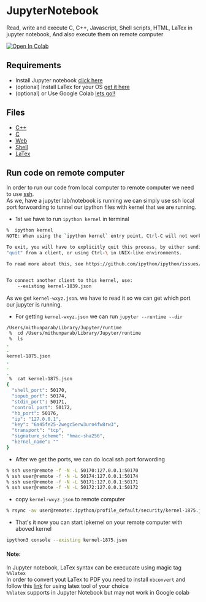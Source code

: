 # JupyterNotebook
Read, write and execute C, C++, Javascript, Shell scripts, HTML, LaTex in jupyter notebook, And also execute them on remote computer

[![Open In Colab](https://colab.research.google.com/assets/colab-badge.svg)](https://colab.research.google.com/drive/1-sUZMT0fCNjyMXwVFf2fcQo7uFzgWGJG?usp=sharing)

## Requirements
* Install Jupyter notebook [click here](https://jupyter.org/install)
* (optional) Install LaTex for your OS [get it here](https://www.latex-project.org/get/)
* (optional) or Use Google Colab [lets go!!](https://colab.research.google.com/?utm_source=scs-index)
## Files
* [C++](example.ipynb)
* [C](./C)
* [Web](./Web%20Technology)
* [Shell](./Shell)
* [LaTex](./LaTex)

## Run code on remote computer
In order to run our code from local computer to remote computer we need to use [ssh](https://www.ssh.com/academy/ssh). <br>
As we, have a jupyter lab/notebook is running we can simply use ssh local port forwoarding to tunnel our ipython files with kernel that we are running.
* 1st we have to run ```ipython kernel``` in terminal
```bash
%  ipython kernel 
NOTE: When using the `ipython kernel` entry point, Ctrl-C will not work.

To exit, you will have to explicitly quit this process, by either sending
"quit" from a client, or using Ctrl-\ in UNIX-like environments.

To read more about this, see https://github.com/ipython/ipython/issues/2049


To connect another client to this kernel, use:
    --existing kernel-1839.json

```
As we get ```kernel-wxyz.json```. we have to read it so we can get which port our jupyter is running.

* For getting ```kernel-wxyz.json``` we can run ```jupyter --runtime --dir```
```bash
/Users/mithunparab/Library/Jupyter/runtime
 %  cd /Users/mithunparab/Library/Jupyter/runtime
 %  ls
.
.
kernel-1875.json
.
.
.
 %  cat kernel-1875.json
{
  "shell_port": 50170,
  "iopub_port": 50174,
  "stdin_port": 50171,
  "control_port": 50172,
  "hb_port": 50176,
  "ip": "127.0.0.1",
  "key": "6a45fe25-2wegc5erw3uro4fw8rw3",
  "transport": "tcp",
  "signature_scheme": "hmac-sha256",
  "kernel_name": ""
}                    
```
* After we get the ports, we can do local ssh port forwording
```bash
% ssh user@remote -f -N -L 50170:127.0.0.1:50170
% ssh user@remote -f -N -L 50174:127.0.0.1:50174
% ssh user@remote -f -N -L 50171:127.0.0.1:50171
% ssh user@remote -f -N -L 50172:127.0.0.1:50172
```
* copy ```kernel-wxyz.json``` to remote computer
```bash
% rsync -av user@remote:.ipython/profile_default/security/kernel-1875.json ~/.ipython/profile_default/security/kernel-1875.json
```
* That's it now you can start ipkernel on your remote computer with aboved kernel
```bash
ipython3 console --existing kernel-1875.json
```

#### Note:
In Jupyter notebook, LaTex syntax can be execucate using magic tag ```%%latex```
<br>
In order to convert yout LaTex to PDF you need to install ```nbconvert``` and follow this [link](https://tex.stackexchange.com/questions/339/latex-editors-ides) for using latex tool of your choice
<br>
```%%latex``` supports in Jupyter Notebook but may not work in Google colab
